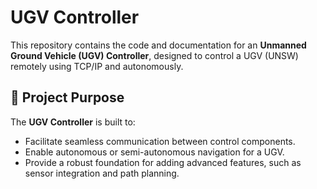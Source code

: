 # UGV Controller

This repository contains the code and documentation for an **Unmanned Ground Vehicle (UGV) Controller**, designed to control a UGV (UNSW) remotely using TCP/IP and autonomously.

## 🚗 Project Purpose

The **UGV Controller** is built to:
- Facilitate seamless communication between control components.
- Enable autonomous or semi-autonomous navigation for a UGV.
- Provide a robust foundation for adding advanced features, such as sensor integration and path planning.
